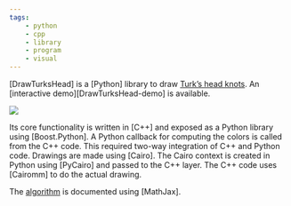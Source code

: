 ```yaml
---
tags:
    - python
    - cpp
    - library
    - program
    - visual
---
```

[DrawTurksHead] is a [Python] library to draw [Turk’s head knots].
An [interactive demo][DrawTurksHead-demo] is available.

[Turk’s head knots]: https://en.wikipedia.org/wiki/Turk%27s_head_knot

<div class="text-center">
<img class="img-fluid" src="http://dyn.vincent-jacques.net/turkshead?leads=4&bights=5&line_width=20&inner_radius=25&width=270&height=270">
</div>

Its core functionality is written in [C++] and exposed as a Python library using [Boost.Python].
A Python callback for computing the colors is called from the C++ code.
This required two-way integration of C++ and Python code.
Drawings are made using [Cairo].
The Cairo context is created in Python using [PyCairo] and passed to the C++ layer.
The C++ code uses [Cairomm] to do the actual drawing.

The [algorithm] is documented using [MathJax].

[algorithm]: https://jacquev6.github.io/DrawTurksHead/algorithm.html
